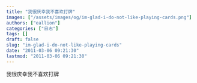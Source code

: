 ```yaml
---
title: "我很庆幸我不喜欢打牌"
images: ["/assets/images/og/im-glad-i-do-not-like-playing-cards.png"]
authors: ["eallion"]
categories: ["日志"]
tags: []
draft: false
slug: "im-glad-i-do-not-like-playing-cards"
date: "2011-03-06 09:21:30"
lastmod: "2011-03-06 09:21:30"
---
```


我很庆幸我不喜欢打牌
